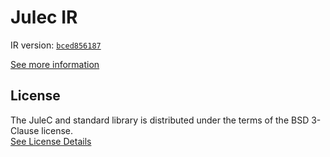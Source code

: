 # Julec IR

IR version: [`bced856187`](https://github.com/julelang/jule/tree/bced856187f348021e23f7ad61ce0afe8dc4df5e)

[See more information](https://manual.jule.dev/getting-started/install-from-source/compile-from-ir.html)

## License

The JuleC and standard library is distributed under the terms of the BSD 3-Clause license. \
[See License Details](./LICENSE)
